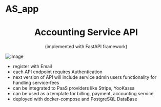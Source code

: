 # AS_app

<h1 align="center">Accounting Service API</h1>
<p align="center">(implemented with FastAPI framework)</p>

![image](https://github.com/KD3821/AS_app/assets/80853241/23f00090-fb08-4f80-b215-fc1fad90df7f)

<ul>
<li>
register with Email</li>
<li>
each API endpoint requires Authentication</li>
<li>
next version of API will include service admin users functionality for handling service-fees</li>
<li>
can be integrated to PaaS providers like Stripe, YooKassa</li>
<li>
can be used as a template for billing, payment, accounting service</li>
<li>
deployed with docker-compose and PostgreSQL DataBase</li>
</ul><br>

